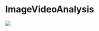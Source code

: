 # ImageVideoAnalysis

![](https://github.com/olisheldon/ImageVideoAnalysis/tree/main/output_videos/results-gif-001.gif)
